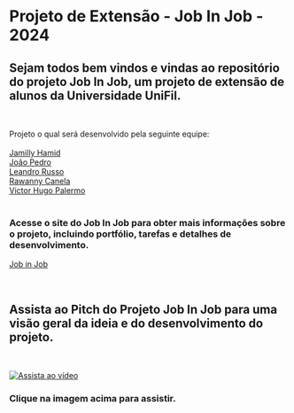 # Projeto de Extensão - Job In Job - 2024

## Sejam todos bem vindos e vindas ao repositório do projeto Job In Job, um projeto de extensão de alunos da Universidade UniFil.
<br>

Projeto o qual será desenvolvido pela seguinte equipe:<br>
<br>
[Jamilly Hamid](https://github.com/JamillyHamid) <br>
[João Pedro](https://github.com/joaop-s)  <br>
[Leandro Russo](https://github.com/LeandroDeFRusso) <br>
[Rawanny Canela](https://github.com/RawannyCanela) <br>
[Victor Hugo Palermo](https://github.com/VictorPalermo) <br>
<br>

### Acesse o site do Job In Job para obter mais informações sobre o projeto, incluindo portfólio, tarefas e detalhes de desenvolvimento.

[Job in Job](https://thejobinjob.wixstudio.io/jobinjob)

<br>

 ## Assista ao Pitch do Projeto Job In Job para uma visão geral da ideia e do desenvolvimento do projeto.
 <br>
 
[![Assista ao vídeo](https://img.youtube.com/vi/chRIrJL4rgw/maxresdefault.jpg)](https://youtu.be/chRIrJL4rgw)

### Clique na imagem acima para assistir.


